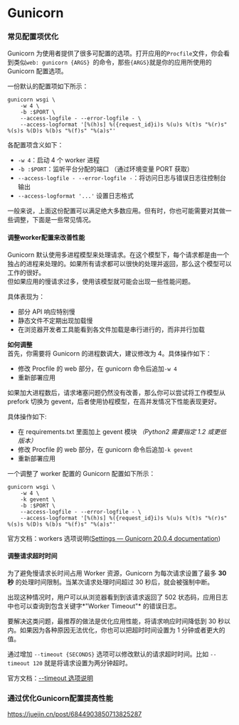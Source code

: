 # Gunicorn

### 常见配置项优化
Gunicorn 为使用者提供了很多可配置的选项。打开应用的```Procfile```文件，你会看到类似```web: gunicorn {ARGS} ```的命令，那些```{ARGS}```就是你的应用所使用的 Gunicorn 配置选项。

一份默认的配置项如下所示：
```
gunicorn wsgi \
    -w 4 \
    -b :$PORT \
    --access-logfile - --error-logfile - \
    --access-logformat '[%(h)s] %({request_id}i)s %(u)s %(t)s "%(r)s" %(s)s %(D)s %(b)s "%(f)s" "%(a)s"'
```
各配置项含义如下：

- ```-w 4```：启动 4 个 worker 进程
- ```-b :$PORT```：监听平台分配的端口 （通过环境变量 PORT 获取）
- ```--access-logfile - --error-logfile -```：将访问日志与错误日志往控制台输出
- ```--access-logformat '...'``` 设置日志格式  

一般来说，上面这份配置可以满足绝大多数应用。但有时，你也可能需要对其做一些调整，下面是一些常见情况。


#### 调整worker配置来改善性能
Gunicorn 默认使用多进程模型来处理请求。在这个模型下，每个请求都是由一个独占的进程来处理的。如果所有请求都可以很快的处理并返回，那么这个模型可以工作的很好。  
但如果应用的慢请求过多，使用该模型就可能会出现一些性能问题。

具体表现为：
- 部分 API 响应特别慢
- 静态文件不定期出现加载慢
- 在浏览器开发者工具能看到各文件加载是串行进行的，而非并行加载

__如何调整__  
首先，你需要将 Gunicorn 的进程数调大，建议修改为 4。具体操作如下：
- 修改 Procfile 的 web 部分，在 gunicorn 命令后追加```-w 4```
- 重新部署应用

如果加大进程数后，请求堵塞问题仍然没有改善，那么你可以尝试将工作模型从 prefork 切换为 gevent，后者使用协程模型，在高并发情况下性能表现更好。

具体操作如下:
- 在 requirements.txt 里面加上 gevent 模块 _（Python2 需要指定 1.2 或更低版本）_
- 修改 Procfile 的 web 部分，在 gunicorn 命令后追加```-k gevent```
- 重新部署应用  

一个调整了 worker 配置的 Gunicorn 配置如下所示：  
```
gunicorn wsgi \
    -w 4 \
    -k gevent \
    -b :$PORT \
    --access-logfile - --error-logfile - \
    --access-logformat '[%(h)s] %({request_id}i)s %(u)s %(t)s "%(r)s" %(s)s %(D)s %(b)s "%(f)s" "%(a)s"'  
```
官方文档：workers 选项说明([Settings — Gunicorn 20.0.4 documentation](https://docs.gunicorn.org/en/stable/settings.html#workers))

#### 调整请求超时时间
为了避免慢请求长时间占用 Worker 资源，Gunicorn 为每次请求设置了最多 __30秒__ 的处理时间限制。当某次请求处理时间超过 30 秒后，就会被强制中断。

出现这种情况时，用户可以从浏览器看到到该请求返回了 502 状态码，应用日志中也可以查询到包含关键字*"Worker Timeout"* 的错误日志。

要解决这类问题，最推荐的做法是优化应用性能，将请求响应时间降低到 30 秒以内。如果因为各种原因无法优化，你也可以把超时时间设置为 1 分钟或者更大的值。

通过增加 ```--timeout {SECONDS}``` 选项可以修改默认的请求超时时间。比如 ```--timeout 120``` 就是将请求设置为两分钟超时。

官方文档：[--timeout 选项说明](https://docs.gunicorn.org/en/stable/settings.html#timeout)




### 通过优化Gunicorn配置提高性能
https://juejin.cn/post/6844903850713825287






